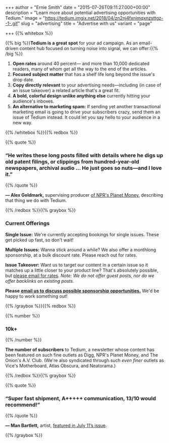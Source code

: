 +++
author = "Ernie Smith"
date = "2015-07-26T09:11:27.000+00:00"
description = "Learn more about potential advertising opportunities with Tedium."
image = "https://tedium.imgix.net/2018/04/zn2nj4fxnimqxnzsttgz--1-.gif"
slug = "advertising"
title = "Advertise with us"
variant = "page"

+++
{{% whitebox %}}

{{% big %}}**Tedium is a great spot** for your ad campaign. As an email-driven content hub focused on turning noise into signal, we can offer:{{% /big %}}

1. **Open rates** around 40 percent— and more than 10,000 dedicated readers, many of whom get all the way to the end of the articles.
2. **Focused subject matter** that has a shelf life long beyond the issue's drop date.
3. **Copy directly relevant** to your advertising needs—including (in case of an issue takeover) a related article that's a great fit.
4. **A bold, colorful design unlike anything else** currently hitting your audience's inboxes.
5. **An alternative to marketing spam:** If sending yet another transactional marketing email is going to drive your subscribers crazy, send them an issue of Tedium instead. It could let you say hello to your audience in a new way.

{{% /whitebox %}}{{% redbox %}}

{{% quote %}}

### “He writes these long posts filled with details where he digs up old patent filings, or clippings from hundred-year-old newspapers, archival audio … He just goes so nuts—and I love it.”

{{% /quote %}}

**— Alex Goldmark,** supervising producer [of NPR's Planet Money](http://www.npr.org/sections/money/2017/02/13/515035040/episode-754-im-so-happy-for-you), describing that thing we do with Tedium.

{{% /redbox %}}{{% graybox %}}

### Current Offerings

**Single Issue:** We're currently accepting bookings for single issues. These get picked up fast, so don't wait!

**Multiple Issues:** Wanna stick around a while? We also offer a monthlong sponsorship, at a bulk discount rate. Please reach out for rates.

**Issue Takeover:** Want us to target our content in a certain issue so it matches up a little closer to your product line? That's absolutely possible, but [please email for rates](mailto:ernie@tedium.co). _Note: We do not offer guest posts, nor do we offer backlinks on existing posts._

**Please** [**email us to discuss possible sponsorship opportunities.**](mailto:ernie@tedium.co) We'd be happy to work something out!

{{% /graybox %}}{{% redbox %}}

{{% number %}}

### 10k+

{{% /number %}}

**The number of subscribers** to Tedium, a newsletter whose content has been featured on such fine outlets as Digg, NPR's Planet Money, and The Onion's A.V. Club. (We're also syndicated through such _even finer_ outlets as Vice's Motherboard, Atlas Obscura, and Neatorama.)

{{% /redbox %}}{{% graybox %}}

{{% quote %}}

### “Super fast shipment, A+++++ communication, 13/10 would recommend!”

{{% /quote %}}

**— Man Bartlett,** artist, [featured in July 11’s issue](http://tedium.co/2017/07/11/lint-roller-history-dryer-lint/).

{{% /graybox %}}
